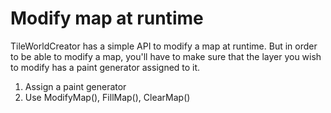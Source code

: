 # Modify map at runtime
TileWorldCreator has a simple API to modify a map at runtime. But in order to be able to modify a map, you'll have to make sure that the layer you wish to modify has a paint generator assigned to it. 

1. Assign a paint generator
2.  Use ModifyMap(), FillMap(), ClearMap() 
